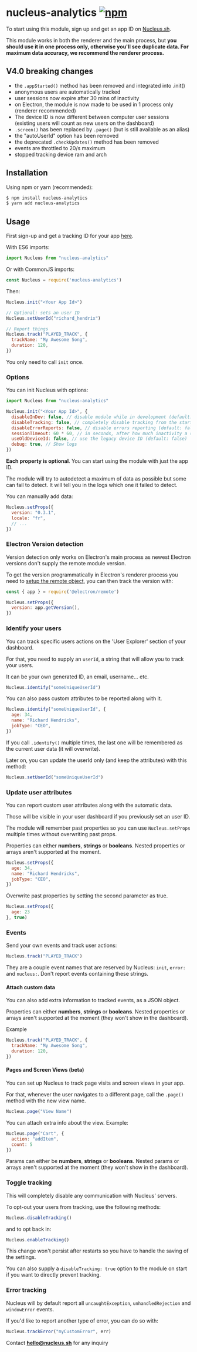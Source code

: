 # nucleus-analytics [![npm](https://img.shields.io/npm/v/nucleus-analytics.svg)](https://www.npmjs.com/package/nucleus-analytics)

To start using this module, sign up and get an app ID on [Nucleus.sh](https://nucleus.sh).

This module works in both the renderer and the main process, but **you should use it in one process only, otherwise you'll see duplicate data. For maximum data accuracy, we recommend the renderer process.**

## V4.0 breaking changes
- the `.appStarted()` method has been removed and integrated into .init()
- anonymous users are automatically tracked
- user sessions now expire after 30 mins of inactivity
- on Electron, the module is now made to be used in 1 process only (renderer recommended)
- The device ID is now different between computer user sessions (existing users will count as new users on the dashboard)
- `.screen()` has been replaced by `.page()` (but is still available as an alias)
- the "autoUserId" option has been removed
- the deprecated `.checkUpdates()` method has been removed
- events are throttled to 20/s maximum
- stopped tracking device ram and arch

## Installation

Using npm or yarn (recommended):

```bash
$ npm install nucleus-analytics
$ yarn add nucleus-analytics
```

## Usage

First sign-up and get a tracking ID for your app [here](https://nucleus.sh).

With ES6 imports:

```javascript
import Nucleus from "nucleus-analytics"
```

Or with CommonJS imports:

```javascript
const Nucleus = require('nucleus-analytics')
```

Then:

```javascript
Nucleus.init("<Your App Id>")

// Optional: sets an user ID
Nucleus.setUserId("richard_hendrix")

// Report things
Nucleus.track("PLAYED_TRACK", {
  trackName: "My Awesome Song",
  duration: 120,
})
```

You only need to call `init` once.

### Options

You can init Nucleus with options:

```javascript
import Nucleus from "nucleus-analytics"

Nucleus.init("<Your App Id>", {
  disableInDev: false, // disable module while in development (default: false)
  disableTracking: false, // completely disable tracking from the start (default: false)
  disableErrorReports: false, // disable errors reporting (default: false)
  sessionTimeout: 60 * 60, // in seconds, after how much inactivity a session expires
  useOldDeviceId: false, // use the legacy device ID (default: false)
  debug: true, // Show logs
})

```

**Each property is optional**. You can start using the module with just the app ID.

The module will try to autodetect a maximum of data as possible but some can fail to detect.
It will tell you in the logs which one it failed to detect.

You can manually add data:

```javascript
Nucleus.setProps({
  version: "0.3.1",
  locale: "fr",
  // ...
})
```

### Electron Version detection

Version detection only works on Electron's main process as newest Electron versions don't supply the remote module version.

To get the version programmatically in Electron's renderer process you need to [setup the remote object](https://github.com/electron/remote), you can then track the version with:


```javascript
const { app } = require('@electron/remote')

Nucleus.setProps({
  version: app.getVersion(),
})
```

### Identify your users

You can track specific users actions on the 'User Explorer' section of your dashboard.

For that, you need to supply an `userId`, a string that will allow you to track your users.

It can be your own generated ID, an email, username... etc.

```javascript
Nucleus.identify("someUniqueUserId")
```

You can also pass custom attributes to be reported along with it.

```javascript
Nucleus.identify("someUniqueUserId", {
  age: 34,
  name: "Richard Hendricks",
  jobType: "CEO",
})
```

If you call `.identify()` multiple times, the last one will be remembered as the current user data (it will overwrite).

Later on, you can update the userId only (and keep the attributes) with this method:

```javascript
Nucleus.setUserId("someUniqueUserId")
```


### Update user attributes

You can report custom user attributes along with the automatic data.

Those will be visible in your user dashboard if you previously set an user ID.

The module will remember past properties so you can use `Nucleus.setProps` multiple times without overwriting past props.

Properties can either **numbers**, **strings** or **booleans**.
Nested properties or arrays aren't supported at the moment.

```javascript
Nucleus.setProps({
  age: 34,
  name: "Richard Hendricks",
  jobType: "CEO",
})
```

Overwrite past properties by setting the second parameter as true.

```javascript
Nucleus.setProps({
  age: 23
}, true)
```

### Events

Send your own events and track user actions:

```javascript
Nucleus.track("PLAYED_TRACK")
```

They are a couple event names that are reserved by Nucleus: `init`, `error:` and `nucleus:`. Don't report events containing these strings.

#### Attach custom data

You can also add extra information to tracked events, as a JSON object.

Properties can either **numbers**, **strings** or **booleans**.
Nested properties or arrays aren't supported at the moment (they won't show in the dashboard).

Example

```javascript
Nucleus.track("PLAYED_TRACK", {
  trackName: "My Awesome Song",
  duration: 120,
})
```

#### Pages and Screen Views (beta)

You can set up Nucleus to track page visits and screen views in your app.

For that, whenever the user navigates to a different page, call the `.page()` method with the new view name.

```javascript
Nucleus.page("View Name")
```

You can attach extra info about the view. Example:

```javascript
Nucleus.page("Cart", {
  action: "addItem",
  count: 5
})
```

Params can either be **numbers**, **strings** or **booleans**.
Nested params or arrays aren't supported at the moment (they won't show in the dashboard).

### Toggle tracking

This will completely disable any communication with Nucleus' servers.

To opt-out your users from tracking, use the following methods:

```javascript
Nucleus.disableTracking()
```

and to opt back in:

```javascript
Nucleus.enableTracking()
```

This change won't persist after restarts so you have to handle the saving of the settings.

You can also supply a `disableTracking: true` option to the module on start if you want to directly prevent tracking.

### Error tracking

Nucleus will by default report all `uncaughtException`, `unhandledRejection` and `windowError` events.

If you'd like to report another type of error, you can do so with:

```javascript
Nucleus.trackError("myCustomError", err)
```

Contact **hello@nucleus.sh** for any inquiry
